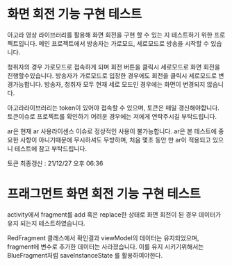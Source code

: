 # 화면 회전 기능 구현 테스트

아고라 영상 라이브러리를 활용해 화면 회전을 구현 할 수 있는 지 테스트하기 위한 프로젝트입니다.
메인 프로젝트에서 방송자는 가로모드, 세로모드로 방송을 시작할 수 있습니다.


청취자의 경우 가로모드로 접속하게 되며 회전 버튼을 클릭시 세로모드로 화면 회전을 진행할수있습니다.
방송자가 가로모드로 입장한 경우에도 회전을 클릭시 세로모드로 변경가능합니다.
방송자, 청취자 모두 현재 세로 모드인 경우에는 화면이 변경되지 않습니다.


아고라라이브러리는 token이 있어야 접속할 수 있으며, 토큰은 매일 갱신해야합니다.
토큰이슈로 프로젝트를 확인하기 어려운 경우에는 저에게 연락주시길 부탁드립니다.


ar은 현재 ar 사용라이센스 이슈로 정상적인 사용이 불가능합니다.
ar은 본 테스트에 중요한 사항이 아니기때문에 무시하셔도 무방하며,
처음 몇초 동안 만 ar이 적용되고 있으니 테스트에 참고 부탁드립니다.


토큰 최종갱신 : 21/12/27 오후 06:36


# 프래그먼트 화면 회전 기능 구현 테스트

activity에서 fragment를 add 혹은 replace한 상태로 화면 회전이 된 경우 데이터가 유지 되는지 테스트하였습니다.

RedFragment 클래스에서 확인결과 viewModel의 데이터는 유지되었으며, fragment에 변수로 추가한 데이터는 사라졌습니다. 이를 유지 시키기위해서는 BlueFragment처럼 saveInstanceState 를 활용하여야한다.
